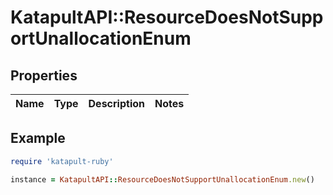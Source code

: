 # KatapultAPI::ResourceDoesNotSupportUnallocationEnum

## Properties

| Name | Type | Description | Notes |
| ---- | ---- | ----------- | ----- |

## Example

```ruby
require 'katapult-ruby'

instance = KatapultAPI::ResourceDoesNotSupportUnallocationEnum.new()
```

